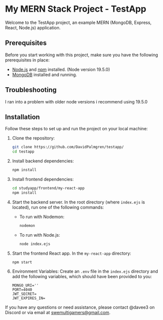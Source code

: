 # My MERN Stack Project - TestApp

Welcome to the TestApp project, an example MERN (MongoDB, Express, React, Node.js) application.

## Prerequisites

Before you start working with this project, make sure you have the following prerequisites in place:

- [Node.js](https://nodejs.org/) and [npm](https://www.npmjs.com/) installed. (Node version 19.5.0)
- [MongoDB](https://www.mongodb.com/) installed and running.

## Troubleshooting
I ran into a problem with older node versions i recommend using 19.5.0

## Installation

Follow these steps to set up and run the project on your local machine:

1. Clone the repository:

    ```bash
    git clone https://github.com/DavidPalmgren/testapp/
    cd testapp
    ```

2. Install backend dependencies:

    ```bash
    npm install
    ```

3. Install frontend dependencies:

    ```bash
    cd studyapp/frontend/my-react-app
    npm install
    ```

4. Start the backend server. In the root directory (where `index.ejs` is located), run one of the following commands:

    - To run with Nodemon:
    
      ```bash
      nodemon
      ```

    - To run with Node.js:
    
      ```bash
      node index.ejs
      ```

5. Start the frontend React app. In the `my-react-app` directory:

    ```bash
    npm start
    ```

6. Environment Variables: Create an `.env` file in the `index.ejs` directory and add the following variables, which should have been provided to you:

    ```dotenv
    MONGO_URI=''
    PORT=4040
    JWT_SECRET=
    JWT_EXPIRES_IN=
    ```

If you have any questions or need assistance, please contact @davee3 on Discord or via email at swemultigamers@gmail.com.

